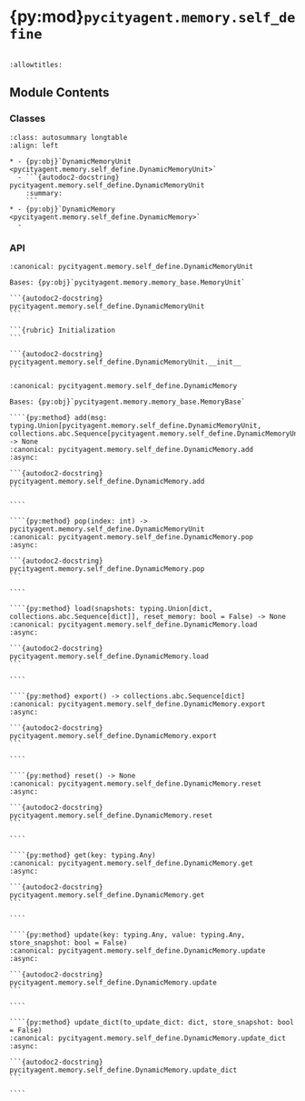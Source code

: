 # {py:mod}`pycityagent.memory.self_define`

```{py:module} pycityagent.memory.self_define
```

```{autodoc2-docstring} pycityagent.memory.self_define
:allowtitles:
```

## Module Contents

### Classes

````{list-table}
:class: autosummary longtable
:align: left

* - {py:obj}`DynamicMemoryUnit <pycityagent.memory.self_define.DynamicMemoryUnit>`
  - ```{autodoc2-docstring} pycityagent.memory.self_define.DynamicMemoryUnit
    :summary:
    ```
* - {py:obj}`DynamicMemory <pycityagent.memory.self_define.DynamicMemory>`
  -
````

### API

````{py:class} DynamicMemoryUnit(content: typing.Optional[dict] = None, required_attributes: typing.Optional[dict] = None, activate_timestamp: bool = False)
:canonical: pycityagent.memory.self_define.DynamicMemoryUnit

Bases: {py:obj}`pycityagent.memory.memory_base.MemoryUnit`

```{autodoc2-docstring} pycityagent.memory.self_define.DynamicMemoryUnit
```

```{rubric} Initialization
```

```{autodoc2-docstring} pycityagent.memory.self_define.DynamicMemoryUnit.__init__
```

````

`````{py:class} DynamicMemory(required_attributes: dict[typing.Any, typing.Any], activate_timestamp: bool = False)
:canonical: pycityagent.memory.self_define.DynamicMemory

Bases: {py:obj}`pycityagent.memory.memory_base.MemoryBase`

````{py:method} add(msg: typing.Union[pycityagent.memory.self_define.DynamicMemoryUnit, collections.abc.Sequence[pycityagent.memory.self_define.DynamicMemoryUnit]]) -> None
:canonical: pycityagent.memory.self_define.DynamicMemory.add
:async:

```{autodoc2-docstring} pycityagent.memory.self_define.DynamicMemory.add
```

````

````{py:method} pop(index: int) -> pycityagent.memory.self_define.DynamicMemoryUnit
:canonical: pycityagent.memory.self_define.DynamicMemory.pop
:async:

```{autodoc2-docstring} pycityagent.memory.self_define.DynamicMemory.pop
```

````

````{py:method} load(snapshots: typing.Union[dict, collections.abc.Sequence[dict]], reset_memory: bool = False) -> None
:canonical: pycityagent.memory.self_define.DynamicMemory.load
:async:

```{autodoc2-docstring} pycityagent.memory.self_define.DynamicMemory.load
```

````

````{py:method} export() -> collections.abc.Sequence[dict]
:canonical: pycityagent.memory.self_define.DynamicMemory.export
:async:

```{autodoc2-docstring} pycityagent.memory.self_define.DynamicMemory.export
```

````

````{py:method} reset() -> None
:canonical: pycityagent.memory.self_define.DynamicMemory.reset
:async:

```{autodoc2-docstring} pycityagent.memory.self_define.DynamicMemory.reset
```

````

````{py:method} get(key: typing.Any)
:canonical: pycityagent.memory.self_define.DynamicMemory.get
:async:

```{autodoc2-docstring} pycityagent.memory.self_define.DynamicMemory.get
```

````

````{py:method} update(key: typing.Any, value: typing.Any, store_snapshot: bool = False)
:canonical: pycityagent.memory.self_define.DynamicMemory.update
:async:

```{autodoc2-docstring} pycityagent.memory.self_define.DynamicMemory.update
```

````

````{py:method} update_dict(to_update_dict: dict, store_snapshot: bool = False)
:canonical: pycityagent.memory.self_define.DynamicMemory.update_dict
:async:

```{autodoc2-docstring} pycityagent.memory.self_define.DynamicMemory.update_dict
```

````

`````
